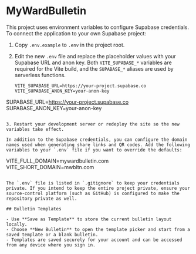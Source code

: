 # MyWardBulletin

This project uses environment variables to configure Supabase credentials. To connect the application to your own Supabase project:

1. Copy `.env.example` to `.env` in the project root.
2. Edit the new `.env` file and replace the placeholder values with your Supabase URL and anon key.
   Both `VITE_SUPABASE_*` variables are required for the Vite build, and the `SUPABASE_*` aliases are used by serverless functions.

   ```
   VITE_SUPABASE_URL=https://your-project.supabase.co
   VITE_SUPABASE_ANON_KEY=your-anon-key
  SUPABASE_URL=https://your-project.supabase.co
  SUPABASE_ANON_KEY=your-anon-key
  ```

3. Restart your development server or redeploy the site so the new variables take effect.

In addition to the Supabase credentials, you can configure the domain names used when generating share links and QR codes. Add the following variables to your `.env` file if you want to override the defaults:

```
VITE_FULL_DOMAIN=mywardbulletin.com
VITE_SHORT_DOMAIN=mwbltn.com
```

The `.env` file is listed in `.gitignore` to keep your credentials private. If you intend to keep the entire project private, ensure your source-control platform (such as GitHub) is configured to make the repository private as well.

## Bulletin Templates

- Use **Save as Template** to store the current bulletin layout locally.
- Choose **New Bulletin** to open the template picker and start from a saved template or a blank bulletin.
- Templates are saved securely for your account and can be accessed from any device where you sign in.
